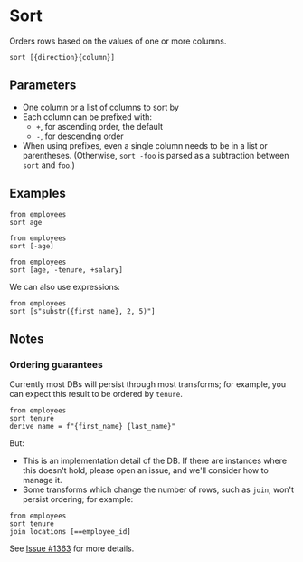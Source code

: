 # Sort

Orders rows based on the values of one or more columns.

```prql_no_test
sort [{direction}{column}]
```

## Parameters

- One column or a list of columns to sort by
- Each column can be prefixed with:
  - `+`, for ascending order, the default
  - `-`, for descending order
- When using prefixes, even a single column needs to be in a list or
  parentheses. (Otherwise, `sort -foo` is parsed as a subtraction between `sort`
  and `foo`.)

## Examples

```prql
from employees
sort age
```

```prql
from employees
sort [-age]
```

```prql
from employees
sort [age, -tenure, +salary]
```

We can also use expressions:

```prql
from employees
sort [s"substr({first_name}, 2, 5)"]
```

## Notes

### Ordering guarantees

Currently most DBs will persist through most transforms; for example, you can
expect this result to be ordered by `tenure`.

```prql
from employees
sort tenure
derive name = f"{first_name} {last_name}"
```

But:

- This is an implementation detail of the DB. If there are instances where this
  doesn't hold, please open an issue, and we'll consider how to manage it.
- Some transforms which change the number of rows, such as `join`, won't persist
  ordering; for example:

```prql
from employees
sort tenure
join locations [==employee_id]
```

See [Issue #1363](https://github.com/PRQL/prql/issues/1363) for more details.
